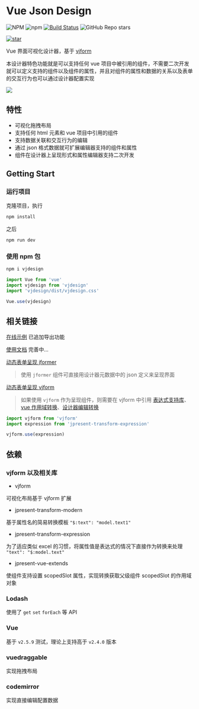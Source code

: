 # Vue Json Design

![NPM](https://img.shields.io/npm/l/vjdesign)
![npm](https://img.shields.io/npm/v/vjdesign)
[![Build Status](https://travis-ci.org/fyl080801/vjdesign.svg?branch=master)](https://travis-ci.org/fyl080801/vjdesign)
![GitHub Repo stars](https://img.shields.io/github/stars/fyl080801/vjdesign?style=social)

[![star](https://gitee.com/fyl080801/vjdesign/badge/star.svg?theme=dark)](https://gitee.com/fyl080801/vjdesign/stargazers)

Vue 界面可视化设计器，基于 [vjform](https://github.com/fyl080801/vjform)

本设计器特色功能就是可以支持任何 vue 项目中被引用的组件，不需要二次开发就可以定义支持的组件以及组件的属性，并且对组件的属性和数据的关系以及表单的交互行为也可以通过设计器配置实现

![](https://tva1.sinaimg.cn/large/0081Kckwly1gm6ulep495j31n80u01kx.jpg)

## 特性

- 可视化拖拽布局
- 支持任何 html 元素和 vue 项目中引用的组件
- 支持数据关联和交互行为的编辑
- 通过 json 格式数据就可扩展编辑器支持的组件和属性
- 组件在设计器上呈现形式和属性编辑器支持二次开发

## Getting Start

### 运行项目

克隆项目，执行

```bash
npm install
```

之后

```bash
npm run dev
```

### 使用 npm 包

```bash
npm i vjdesign
```

```javascript
import Vue from 'vue'
import vjdesign from 'vjdesign'
import 'vjdesign/dist/vjdesign.css'

Vue.use(vjdesign)
```

## 相关链接

[在线示例](https://fyl080801.github.io/vjdesign/example) 已追加导出功能

[使用文档](https://fyl080801.github.io/vjdesign/) 完善中...

[动态表单呈现 jformer](https://gitee.com/fyl080801/jformer)

> 使用 `jformer` 组件可直接用设计器元数据中的 json 定义来呈现界面

[动态表单呈现 vjform](https://github.com/fyl080801/vjform)

> 如果使用 `vjform` 作为呈现组件，则需要在 vjform 中引用 [表达式支持库](https://github.com/fyl080801/jpresent-transform-expression)、[vue 作用域转换](https://github.com/fyl080801/jpresent-vue-extends)、[设计器编辑转换](https://github.com/fyl080801/jpresent-transform-design)

```javascript
import vjform from 'vjform'
import expression from 'jpresent-transform-expression'

vjform.use(expression)
```

## 依赖

### vjform 以及相关库

- vjform

可视化布局基于 vjform 扩展

- jpresent-transform-modern

基于属性名的简易转换模板 `"$:text": "model.text1"`

- jpresent-transform-expression

为了适应类似 excel 的习惯，将属性值是表达式的情况下直接作为转换来处理 `"text": "$:model.text"`

- jpresent-vue-extends

使组件支持设置 scopedSlot 属性，实现转换获取父级组件 scopedSlot 的作用域对象

### Lodash

使用了 `get` `set` `forEach` 等 API

### Vue

基于 `v2.5.9` 测试，理论上支持高于 `v2.4.0` 版本

### vuedraggable

实现拖拽布局

### codemirror

实现直接编辑配置数据
